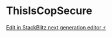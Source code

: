 # ThisIsCopSecure

[Edit in StackBlitz next generation editor ⚡️](https://stackblitz.com/~/github.com/Voldemort0628/ThisIsCopSecure)